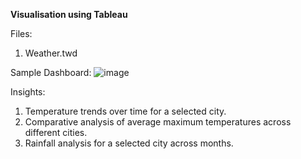 **Visualisation using Tableau**

Files:
1. Weather.twd 

Sample Dashboard:
![image](https://github.com/snehbrews/cricket-betting-model/assets/58567775/9744e73f-77ed-4271-abee-be69d97f60e4)

Insights:
1. Temperature trends over time for a selected city.
2. Comparative analysis of average maximum temperatures across different cities.
3. Rainfall analysis for a selected city across months.
